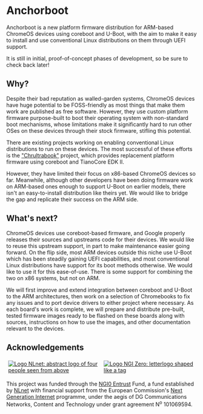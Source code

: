 Anchorboot
==========

Anchorboot is a new platform firmware distribution for ARM-based
ChromeOS devices using coreboot and U-Boot, with the aim to make it easy
to install and use conventional Linux distributions on them through UEFI
support.

It is still in initial, proof-of-concept phases of development, so be
sure to check back later!


Why?
----

Despite their bad reputation as walled-garden systems, ChromeOS devices
have huge potential to be FOSS-friendly as most things that make them
work are published as free software. However, they use custom platform
firmware purpose-built to boot their operating system with non-standard
boot mechanisms, whose limitations make it significantly hard to run
other OSes on these devices through their stock firmware, stifling this
potential.

There are existing projects working on enabling conventional Linux
distributions to run on these devices. The most successful of these
efforts is the ["Chrultrabook"](https://chrultrabook.github.io/docs/)
project, which provides replacement platform firmware using coreboot and
TianoCore EDK II.

However, they have limited their focus on x86-based ChromeOS devices so
far. Meanwhile, although other developers have been doing firmware work
on ARM-based ones enough to support U-Boot on earlier models, there
isn't an easy-to-install distribution like theirs yet. We would like
to bridge the gap and replicate their success on the ARM side.


What's next?
------------

ChromeOS devices use coreboot-based firmware, and Google properly
releases their sources and upstreams code for their devices. We would
like to reuse this upstream support, in part to make maintenance easier
going forward. On the flip side, most ARM devices outside this niche use
U-Boot which has been steadily gaining UEFI capabilities, and most
conventional Linux distributions have support for its boot methods
otherwise. We would like to use it for this ease-of-use. There is some
support for combining the two on x86 systems, but not on ARM.

We will first improve and extend integration between coreboot and U-Boot
to the ARM architectures, then work on a selection of Chromebooks to fix
any issues and to port device drivers to either project where necessary.
As each board's work is complete, we will prepare and distribute
pre-built, tested firmware images ready to be flashed on these boards
along with sources, instructions on how to use the images, and other
documentation relevant to the devices.


Acknowledgements
----------------

<div style="display: flex; flex-flow: row wrap; justify-content: space-between; align-items: center;">
  <a href="https://NLnet.nl" style="flex: 1; margin: 1%;">
    <img src="https://NLnet.nl/logo/banner.png" alt="Logo NLnet: abstract logo of four people seen from above">
  </a>
  <a href="https://NLnet.nl/NGI0" style="flex: 1; margin: 1%;">
    <img src="https://NLnet.nl/image/logos/NGI0Entrust_tag.svg" alt="Logo NGI Zero: letterlogo shaped like a tag">
  </a>
</div>

This project was funded through the [NGI0 Entrust](https://nlnet.nl/entrust) Fund,
a fund established by [NLnet](https://nlnet.nl) with financial support
from the European Commission's [Next Generation Internet](https://ngi.eu) programme,
under the aegis of DG Communications Networks, Content and Technology
under grant agreement N<sup>o</sup> 101069594.
